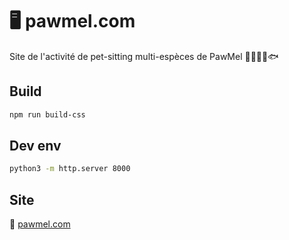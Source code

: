 # 🖥️ pawmel.com

Site de l'activité de pet-sitting multi-espèces de PawMel 🐶🐱🐭🦜🐟 

## Build

```sh
npm run build-css
```

## Dev env

```sh
python3 -m http.server 8000
```

## Site

📍 [pawmel.com](https://www.pawmel.com)
